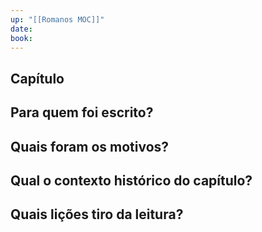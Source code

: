 ```yaml
---
up: "[[Romanos MOC]]"
date: 
book:
---
```

## Capítulo

## Para quem foi escrito?

## Quais foram os motivos?

## Qual o contexto histórico do capítulo?

## Quais lições tiro da leitura? 
